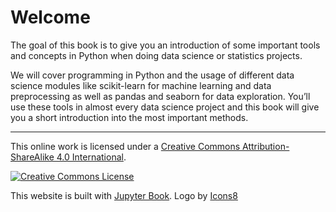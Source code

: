 # Welcome

The goal of this book is to give you an introduction of some important tools and concepts in Python when doing data science or statistics projects. 

We will cover programming in Python and the usage of different data science modules like scikit-learn for machine learning and data preprocessing as well as pandas and seaborn for data exploration. You’ll use these tools in almost every data science project and this book will give you a short introduction into the most important methods. 


---

This online work is licensed under a <a rel="license" href="https://creativecommons.org/licenses/by-sa/4.0/">Creative Commons Attribution-ShareAlike 4.0 International</a>.

<a rel="license" href="https://creativecommons.org/licenses/by-sa/4.0/"><img src="https://licensebuttons.net/l/by-sa/4.0/88x31.png" alt="Creative Commons License" style="border-width:0"/></a><br />


This website is built with [Jupyter Book](https://jupyterbook.org/intro.html). <a target="_blank" href="https://icons8.de/icon/aL7NtSh6zELd/streudiagramm"> </a> Logo by <a target="_blank" href="https://icons8.de">Icons8</a>
